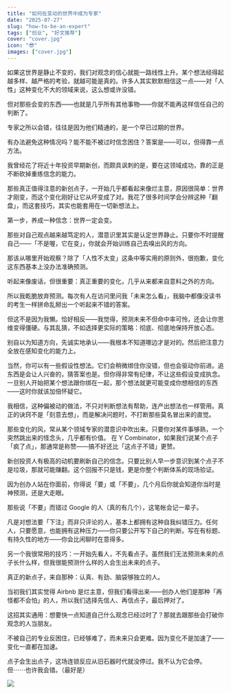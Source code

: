 ```yaml
---
title: "如何在变动的世界中成为专家"
date: "2025-07-27"
slug: "how-to-be-an-expert"
tags: ["创业", "好文推荐"]
cover: "cover.jpg"
icon: "😎"
images: ["cover.jpg"]
---
```

如果这世界是静止不变的，我们对观念的信心就能一路线性上升。某个想法经得起越多样、越严格的考验，就越可能是真的。许多人其实默默相信这一点——对「人性」这种变化不大的领域来说，这么想或许没错。



但对那些会变的东西——也就是几乎所有其他事物——你就不能再这样信任自己的判断了。



专家之所以会错，往往是因为他们精通的，是一个早已过期的世界。



有办法避免这种情况吗？能不能不被过时信念困住？答案是——可以，但得靠一点方法。



我曾经花了将近十年投资早期新创，而颇具讽刺的是，要在这领域成功，靠的正是不断砍掉重练信念的能力。



那些真正值得注意的新创点子，一开始几乎都看起来像烂主意，原因很简单：世界才刚变，而这个变化刚好让它从坏变成了对。我花了很多时间学会分辨这种「翻盘」，而这套技巧，其实也能套用在一切新想法上。



第一步，养成一种信念：世界一定会变。



那些对自己观点越来越笃定的人，潜意识里其实是认定世界静止。只要你不时提醒自己——「不是喔，它在变」，你就会开始训练自己去嗅出风的方向。



那该从哪里开始观察？除了「人性不太变」这条中等实用的原则外，很抱歉，变化这东西基本上没办法准确预测。



听起来像废话，但很重要：真正重要的变化，几乎从来都来自意料之外的方向。



所以我乾脆放弃预测。每次有人在访问里问我「未来怎么看」，我脑中都像没读书的考生一样拼命乱掰出一个听起来不错的答案。



但这不是因为我懒。恰好相反——我觉得，预测未来不但命中率可怜，还会让你思维变得僵硬。与其乱猜，不如选择更实际的策略：彻底、彻底地保持开放心态。



别自以为知道方向，先诚实地承认——我根本不知道哪边才是对的。然后把注意力全放在感知变化的能力上。



当然，你可以有一些假设性想法。它们会稍微绑住你没错，但也会驱动你前进。追东西是会让人兴奋的，猜答案也是。但你得非常有纪律，不让这些假设变成执念。
一旦别人开始把某个想法跟你绑在一起，那个想法就更可能变成你想相信的东西——这时你就该加倍怀疑它。



我相信，这种偏被动的做法，不只对判断想法有帮助，连产出想法也一样管用。真正的诀窍不是「刻意去想」，而是解决问题时，不打断那些莫名冒出来的直觉。



那些变化的风，常从某个领域专家的潜意识中吹出来。只要你对某件事够熟，一个突然跳出来的怪念头，几乎都有价值。
在 Y Combinator，如果我们说某个点子「疯了点」，那通常是称赞——搞不好还比「这点子不错」更赞。



新创投资人有极高的动机要刷新自己的信念。只要比别人早一步意识到某个点子不是垃圾，那就可能赚翻。这个回报不只是钱，更是你整个判断体系的现场验证。



因为创办人站在你面前，你得说「要」或「不要」，几个月后你就会知道你当时是神预测，还是大走眼。



那些说「不要」而错过 Google 的人（真的有几个），这笔帐会记一辈子。



凡是对想法要「下注」而非只评论的人，基本上都拥有这种自我纠错压力。任何人，只要愿意，也能拥有这种压力——你只要公开写下自己的判断。写在有标题、有持久性的地方——你会比闲聊时在意得多。



另一个我很常用的技巧：一开始先看人，不先看点子。虽然我们无法预测未来的点子长什么样，但我很能预测什么样的人会生出未来的点子。



真正的新点子，来自那种：认真、有劲、脑袋够独立的人。



当初我们其实觉得 Airbnb 是烂主意，但我们看得出来——创办人他们是那种「再怪都不会怕」的人，所以我们选择先信人、再信点子，最后押对了。



这招其实通用：想要快一点知道自己什么观念已经过时了？那就去跟那些会打破你观念的人当朋友。



不被自己的专业反困住，已经够难了，而未来只会更难。因为变化不是加速了——变化一直都在加速。



点子会生出点子，这场连锁反应从旧石器时代就没停过。我不认为它会停。
但⋯⋯也许我会错。（最好是）




![](https://prod-files-secure.s3.us-west-2.amazonaws.com/112d0858-5090-4d34-a606-b75eb8d65fd2/46476355-9cf3-4e99-9b7a-3531bc426380/1000202064.png?X-Amz-Algorithm=AWS4-HMAC-SHA256&X-Amz-Content-Sha256=UNSIGNED-PAYLOAD&X-Amz-Credential=ASIAZI2LB4666S2YHZTX%2F20251024%2Fus-west-2%2Fs3%2Faws4_request&X-Amz-Date=20251024T043607Z&X-Amz-Expires=3600&X-Amz-Security-Token=IQoJb3JpZ2luX2VjEJv%2F%2F%2F%2F%2F%2F%2F%2F%2F%2FwEaCXVzLXdlc3QtMiJGMEQCIDEYLgPyfyPaT%2BsqOjPNq%2F%2FAV%2F9KmRxmwbPrQduwp0uTAiA45iV7BIHeZ%2F%2BZ58GHNwuYSrfVMsG1fKWO9WI88n%2BJYyr%2FAwhUEAAaDDYzNzQyMzE4MzgwNSIMJMuaL3rqFHLhDpnRKtwDBzJbV7p9XWRboqWCvLQLA2kl7G2JdMOTr9UhvKFLfD3KnMzj8QoeqoYKu%2BKQWeLynSOnESPWpva138Zn74P8Lir2A2MFz9xqgKHCGa1xCIpLjM6wWpyoZKxILjhDb1Bg0XVTFEP6BPef0ueRoU%2BmRn5TFuM8iqtAO0jT7WnzUJa0apc18G0AaEaEumpLQiOelWU%2FsTwIxYSAIN0LN9M6iGDubDPQeBXb305fXzh8ABVwFWpTr%2FW1l0%2BYaXkottQtT3lPsh729g%2FiWaV%2B7KcoV5AnL6%2F2znILKf90g1bOqT5nQcT5YYZ5kfZZfc99sl1MCOz0yG%2FUeHezTS8Ukrmgz6csE7jbnQ203pi9VT%2FGyQkkZkv5tdnWBFjgIRDblU7FMQRKDyf3FsBZtMqbp2%2Fd3bdw9rKUObXlEfi3B4f59wrJoFLBqS%2Ff8EYTpAqbX9Kf6Idkj5rg%2F6xNmHXbGyR50bPsvgsuIHurSgMiN89SCJbb%2FkY1tRD%2B9%2FNKxh%2FOstD%2F%2FjkcMYAs%2BGns1aRzcNSE%2Br%2Bsd%2FKebmRVmQwCH60wzK9vwQ4t1SoZtS91qvcDsMLJCq2KhyafzhMuSIN6UoiDWPc7WnZzjQEuQat2RNu86dZ77TYbJu84ThufKbowu8vrxwY6pgHZeg0EV20qGvO7mh0lQYR6hxx%2BcJT5PQmB3%2FmUO8d0ls%2BqgqO%2FAauWlCchkEOsjF5JBmU9dgBBXjDxgd1xqSNV8z1HzWvzZg3oY3%2BoCNGNVCIntvpvYjLr95nqFftx1amh4fiVothXSxzwrERLwLXTojC%2BjPWxvEoB8BuCe62NvLidA6qaBMqexm0Wk5c454Xf7JyJ3i00X0NA4csK%2Fx1Yr818LdO7&X-Amz-Signature=9d397aaef6b77aae8993c47a457123ea1625c4066bb24f75966c7c9037a73aad&X-Amz-SignedHeaders=host&x-amz-checksum-mode=ENABLED&x-id=GetObject)

